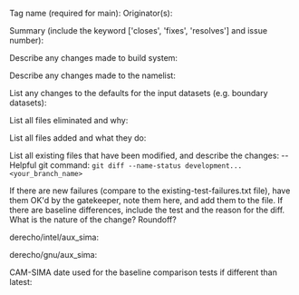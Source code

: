 Tag name (required for main):
Originator(s):

Summary (include the keyword ['closes', 'fixes', 'resolves'] and issue number):

Describe any changes made to build system:

Describe any changes made to the namelist:

List any changes to the defaults for the input datasets (e.g. boundary datasets):

List all files eliminated and why:

List all files added and what they do:

List all existing files that have been modified, and describe the changes:
--Helpful git command: `git diff --name-status development...<your_branch_name>`


If there are new failures (compare to the existing-test-failures.txt file),
have them OK'd by the gatekeeper, note them here, and add them to the file.
If there are baseline differences, include the test and the reason for the
diff. What is the nature of the change? Roundoff?

derecho/intel/aux_sima:

derecho/gnu/aux_sima:

CAM-SIMA date used for the baseline comparison tests if different than latest:
